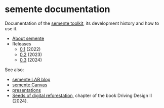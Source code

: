 # semente documentation

Documentation of the [semente toolkit](https://semente.de), its development history and how to use it.

- [About semente](about)
- Releases
  - [0.1](0.1) (2022)
  - [0.2](0.2) (2023)
  - [0.3](0.3) (2024)

See also:

- [semente LAB blog](https://semente.de/lab)
- [semente Canvas](https://github.com/semente-de/canvas)
- [presentations](https://github.com/semente-de/presentations)
- [Seeds of digital reforestation](https://is.efeefe.me/stuff/seeds-digital-reforestation), chapter of the book Driving Design II (2024).